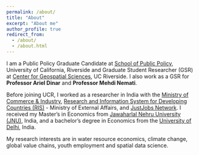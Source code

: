 ```yaml
---
permalink: /about/
title: "About"
excerpt: "About me"
author_profile: true
redirect_from: 
  - /about/
  - /about.html
---
```


I am a Public Policy Graduate Candidate at [School of Public Policy]( https://spp.ucr.edu), University of California, Riverside and Graduate Student Researcher (GSR) at [Center for Geospatial Sciences]( https://spatial.ucr.edu), UC Riverside. I also work as a GSR for **Professor Ariel Dinar** and **Professor Mehdi Nemati**.

Before joining UCR, I worked as a researcher in India with the [Ministry of Commerce & Industry]( https://commerce.gov.in), [Research and Information System for Developing Countries (RIS)]( https://www.ris.org.in) - Ministry of External Affairs, and [JustJobs Network]( https://www.justjobsnetwork.org). I received my Master’s in Economics from [Jawaharlal Nehru University (JNU)]( https://www.jnu.ac.in/node), India, and a bachelor’s degree in Economics from the [University of Delhi]( http://www.du.ac.in), India. 

My research interests are in water resource economics, climate change, global value chains, youth employment and spatial data science.

